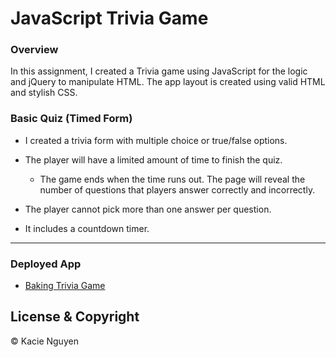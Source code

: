 # JavaScript Trivia Game

### Overview

In this assignment, I created a Trivia game using JavaScript for the logic and jQuery to manipulate HTML. The app layout is created using valid HTML and stylish CSS.



### Basic Quiz (Timed Form)



* I created a trivia form with multiple choice or true/false options.

* The player will have a limited amount of time to finish the quiz. 

  * The game ends when the time runs out. The page will reveal the number of questions that players answer correctly and incorrectly.

* The player cannot pick more than one answer per question.

* It includes a countdown timer.





- - -

### Deployed App


* [Baking Trivia Game](https://maidiep.github.io/TriviaGame/)



## License & Copyright
© Kacie Nguyen


